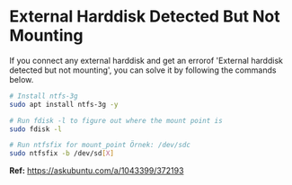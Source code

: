 # External Harddisk Detected But Not Mounting

If you connect any external harddisk and get an errorof 'External harddisk detected but not mounting', you can solve it by following the commands below.

```bash
# Install ntfs-3g
sudo apt install ntfs-3g -y

# Run fdisk -l to figure out where the mount point is
sudo fdisk -l

# Run ntfsfix for mount_point Örnek: /dev/sdc
sudo ntfsfix -b /dev/sd[X]
```

**Ref:** https://askubuntu.com/a/1043399/372193
